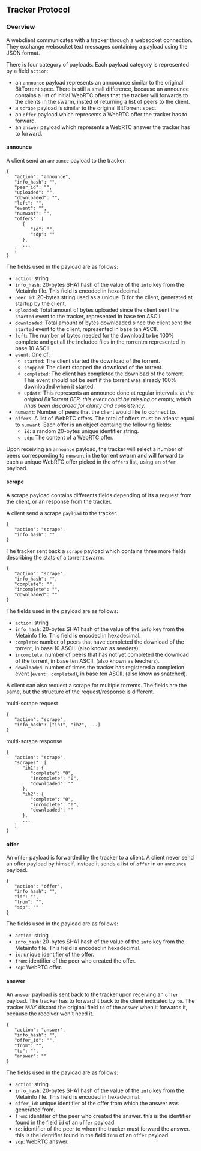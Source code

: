 ## Tracker Protocol

### Overview

A webclient communicates with a tracker through a websocket connection. They exchange websocket text messages containing a payload using the JSON format.

There is four category of payloads. Each payload category is represented by a field `action`:
- an `announce` payload represents an annoounce similar to the original BitTorrent spec. There is still a small difference, because an announce contains a list of initial WebRTC offers that the tracker will forwards to the clients in the swarm, insted of returning a list of peers to the client.
- a `scrape` payload is similar to the original BitTorrent spec.
- an `offer` payload which represents a WebRTC offer the tracker has to forward.
- an `answer` payload which represents a WebRTC answer the tracker has to forward.

#### announce

A client send an `announce` payload to the tracker.

```
{
   "action": "announce",
   "info_hash": "",
   "peer_id": "",
   "uploaded": "",
   "downloaded": "",
   "left": "",
   "event": "",
   "numwant": "",
   "offers": [
      {
         "id": "",
         "sdp": ""
      },
      ...
   ]
}
```

The fields used in the payload are as follows:
- `action`: string
- `info_hash`: 20-bytes SHA1 hash of the value of the `info` key from the Metainfo file. This field is encoded in hexadecimal.
- `peer_id`: 20-bytes string used as a unique ID for the client, generated at startup by the client.
- `uploaded`: Total amount of bytes uploaded since the client sent the `started` event to the tracker, represented in base ten ASCII.
- `downloaded`: Total amount of bytes downloaded since the client sent the `started` event to the client, represented in base ten ASCII.
- `left`: The number of bytes needed for the download to be 100% complete and get all the included files in the rorrentm represented in base 10 ASCII.
- `event`: One of:
   - `started`: The client started the download of the torrent.
   - `stopped`: The client stopped the download of the torrent.
   - `completed`: The client has completed the download of the torrent. This event should not be sent if the torrent was already 100% downloaded when it started.
   - `update`: This represents an announce done at regular intervals.
   *in the original BitTorrent BEP, this event could be missing or empty, which hhas been discarded for clarity and consistency.*
- `numwant`: Number of peers that the client would like to connect to.
- `offers`: A list of WebRTC offers. The total of offers must be atleast equal to `numwant`. Each offer is an object containg the following fields:
   - `id`: a random 20-bytes unique identifier string.
   - `sdp`: The content of a WebRTC offer.

Upon receiving an `announce` payload, the tracker will select a number of peers corresponding to `numwant` in the torrent swarm and will forward to each a unique WebRTC offer picked in the `offers` list, using an `offer` payload.

#### scrape

A scrape payload contains differents fields depending of its a request from the client, or an response from the tracker.

A client send a scrape `payload` to the tracker.

```
{
   "action": "scrape",
   "info_hash": ""
}
```

The tracker sent back a `scrape` payload which contains three more fields describing the stats of a torrent swarm.

```
{
   "action": "scrape",
   "info_hash": "",
   "complete": "",
   "incomplete": "",
   "downloaded": ""
}
```

The fields used in the payload are as follows:
- `action`: string
- `info_hash`: 20-bytes SHA1 hash of the value of the `info` key from the Metainfo file. This field is encoded in hexadecimal.
- `complete`: number of peers that have completed the download of the torrent, in base 10 ASCII. (also known as seeders).
- `incomplete`: number of peers that has not yet completed the download of the torrent, in base ten ASCII. (also known as leechers).
- `downloaded`: number of times the tracker has registered a completion event (`event: completed`), in base ten ASCII. (also know as snatched).

A client can also request a scrape for multiple torrents.
The fields are the same, but the structure of the request/response is different.

multi-scrape request
```
{
   "action": "scrape",
   "info_hash": ["ih1", "ih2", ...]
}
```

multi-scrape response
```
{
   "action": "scrape",
   "scrapes": [
      "ih1": {
         "complete": "0",
         "incomplete": "0",
         "downloaded": ""
      },
      "ih2": {
         "complete": "0",
         "incomplete": "0",
         "downloaded": ""
      },
      ...
   ]
}
```

#### offer

An `offer` payload is forwarded by the tracker to a client.
A client never send an offer payload by himself, instead it sends a list of `offer` in an `announce` payload.

```
{
   "action": "offer",
   "info_hash": "",
   "id": "",
   "from": "",
   "sdp": ""
}
```

The fields used in the payload are as follows:
- `action`: string
- `info_hash`: 20-bytes SHA1 hash of the value of the `info` key from the Metainfo file. This field is encoded in hexadecimal.
- `id`: unique identifier of the offer.
- `from`: identifier of the peer who created the offer.
- `sdp`: WebRTC offer.

#### answer

An `answer` payload is sent back to the tracker upon receiving an `offer` payload. The tracker has to forward it back to the client indicated by `to`. The tracker MAY discard the original field `to` of the `answer` when it forwards it, because the receiver won't need it.

```
{
   "action": "answer",
   "info_hash": "",
   "offer_id": "",
   "from": "",
   "to": "",
   "answer": ""
}
```

The fields used in the payload are as follows:
- `action`: string
- `info_hash`: 20-bytes SHA1 hash of the value of the `info` key from the Metainfo file. This field is encoded in hexadecimal.
- `offer_id`: unique identifier of the offer from which the answer was generated from.
- `from`: identifier of the peer who created the answer. this is the identifier found in the field `id` of an `offer` payload.
- `to`: identifier of the peer to whom the tracker must forward the answer. this is the identifier found in the field `from` of an `offer` payload.
- `sdp`: WebRTC answer.

